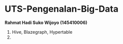 # UTS-Pengenalan-Big-Data
**Rahmat Hadi Suko Wijoyo (145410006)**

1. Hive, Blazegraph, Hypertable
2. 
